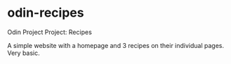 # odin-recipes
Odin Project
Project: Recipes

A simple website with a homepage and 3 recipes on their individual pages. Very basic.